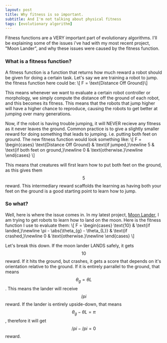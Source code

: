 ```yaml
---
layout: post
title: Why fitness is so important.
subtitle: And I'm not talking about physical fitness
tags: [evolutionary algorithm]
---
```


Fitness functions are a VERY important part of evolutionary algorithms. I'll be explaining some of the issues i've had with my most recent project, "Moon Lander", and why these issues were caused by the fitness function.

### What is a fitness function?
A fitness function is a function that returns how much reward a robot should be given for doing a certain task. Let's say we are training a robot to jump. the fitness function here could be:
\\[ F = \text{Distance Off Ground}\\]

This means whenever we want to evaluate a certain robot controller or morphology, we simply compute the distance off the ground of each robot, and this becomes its fitness. This means that the robots that jump higher will have a higher chance to reproduce, causing the robots to get better at jumping over many generations.

Now, if the robot is having trouble jumping, it will NEVER recieve any fitness as it never leaves the ground. Common practice is to give a slightly smaller reward for doing something that leads to jumping. i.e. putting both feet on ground. The new fitness function would look something like:
\\[ F = \begin{cases}
        \text{Distance Off Ground} & \text{if jumped,}\newline
        5 & \text{if both feet on ground,}\newline
        0 & \text{otherwise.}\newline
        \end{cases}
        \\]

This means that creatures will first learn how to put both feet on the ground, as this gives them $$5$$ reward. This intermediary reward scaffolds the learning as having both your feet on the ground is a good starting point to learn how to jump.

### So what?
Well, here is where the issue comes in. In my latest project, [Moon Lander](https://github.com/ryanboldi/Moon-Lander), I am trying to get robots to learn how to land on the moon. Here is the fitness function I use to evaluate them:
\\[ F = \begin{cases}
        \text{10} & \text{if landed,}\newline
        \pi - \abs{\theta_{g} - \theta_{L}} & \text{if crashed,}\newline
        0 & \text{otherwise.}\newline
        \end{cases}
        \\]

Let's break this down. If the moon lander LANDS safely, it gets $$10$$ reward. If it hits the ground, but crashes, it gets a score that depends on it's orientation relative to the ground. If it is entirely parrallel to the ground, that means $$\theta_{g} = \theta{L}$$. This means the lander will receive $$/pi$$ reward. If the lander is entirely upside-down, that means $$\theta_{g}-\theta{L} = \pi$$, therefore it will get $$/pi - /pi = 0$$ reward.

